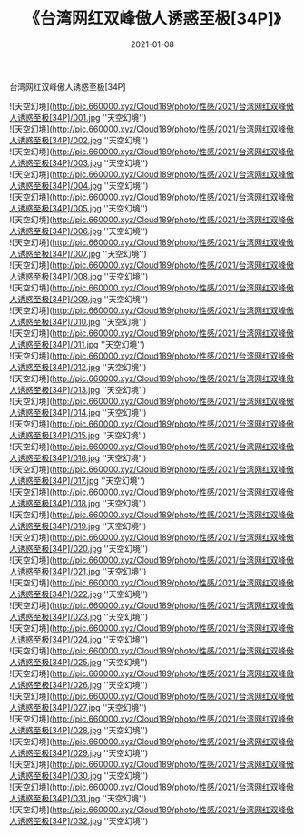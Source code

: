 ﻿---
layout: post
title:  《台湾网红双峰傲人诱惑至极[34P]》
date:   2021-01-08
img: http://pic.660000.xyz/Cloud189/photo/性感/2021/台湾网红双峰傲人诱惑至极[34P]/000.jpg
categories: [美女, 性感, 泳衣]
---

台湾网红双峰傲人诱惑至极[34P]



![天空幻境](http://pic.660000.xyz/Cloud189/photo/性感/2021/台湾网红双峰傲人诱惑至极[34P]/001.jpg ''天空幻境'') <br>
![天空幻境](http://pic.660000.xyz/Cloud189/photo/性感/2021/台湾网红双峰傲人诱惑至极[34P]/002.jpg ''天空幻境'') <br>
![天空幻境](http://pic.660000.xyz/Cloud189/photo/性感/2021/台湾网红双峰傲人诱惑至极[34P]/003.jpg ''天空幻境'') <br>
![天空幻境](http://pic.660000.xyz/Cloud189/photo/性感/2021/台湾网红双峰傲人诱惑至极[34P]/004.jpg ''天空幻境'') <br>
![天空幻境](http://pic.660000.xyz/Cloud189/photo/性感/2021/台湾网红双峰傲人诱惑至极[34P]/005.jpg ''天空幻境'') <br>
![天空幻境](http://pic.660000.xyz/Cloud189/photo/性感/2021/台湾网红双峰傲人诱惑至极[34P]/006.jpg ''天空幻境'') <br>
![天空幻境](http://pic.660000.xyz/Cloud189/photo/性感/2021/台湾网红双峰傲人诱惑至极[34P]/007.jpg ''天空幻境'') <br>
![天空幻境](http://pic.660000.xyz/Cloud189/photo/性感/2021/台湾网红双峰傲人诱惑至极[34P]/008.jpg ''天空幻境'') <br>
![天空幻境](http://pic.660000.xyz/Cloud189/photo/性感/2021/台湾网红双峰傲人诱惑至极[34P]/009.jpg ''天空幻境'') <br>
![天空幻境](http://pic.660000.xyz/Cloud189/photo/性感/2021/台湾网红双峰傲人诱惑至极[34P]/010.jpg ''天空幻境'') <br>
![天空幻境](http://pic.660000.xyz/Cloud189/photo/性感/2021/台湾网红双峰傲人诱惑至极[34P]/011.jpg ''天空幻境'') <br>
![天空幻境](http://pic.660000.xyz/Cloud189/photo/性感/2021/台湾网红双峰傲人诱惑至极[34P]/012.jpg ''天空幻境'') <br>
![天空幻境](http://pic.660000.xyz/Cloud189/photo/性感/2021/台湾网红双峰傲人诱惑至极[34P]/013.jpg ''天空幻境'') <br>
![天空幻境](http://pic.660000.xyz/Cloud189/photo/性感/2021/台湾网红双峰傲人诱惑至极[34P]/014.jpg ''天空幻境'') <br>
![天空幻境](http://pic.660000.xyz/Cloud189/photo/性感/2021/台湾网红双峰傲人诱惑至极[34P]/015.jpg ''天空幻境'') <br>
![天空幻境](http://pic.660000.xyz/Cloud189/photo/性感/2021/台湾网红双峰傲人诱惑至极[34P]/016.jpg ''天空幻境'') <br>
![天空幻境](http://pic.660000.xyz/Cloud189/photo/性感/2021/台湾网红双峰傲人诱惑至极[34P]/017.jpg ''天空幻境'') <br>
![天空幻境](http://pic.660000.xyz/Cloud189/photo/性感/2021/台湾网红双峰傲人诱惑至极[34P]/018.jpg ''天空幻境'') <br>
![天空幻境](http://pic.660000.xyz/Cloud189/photo/性感/2021/台湾网红双峰傲人诱惑至极[34P]/019.jpg ''天空幻境'') <br>
![天空幻境](http://pic.660000.xyz/Cloud189/photo/性感/2021/台湾网红双峰傲人诱惑至极[34P]/020.jpg ''天空幻境'') <br>
![天空幻境](http://pic.660000.xyz/Cloud189/photo/性感/2021/台湾网红双峰傲人诱惑至极[34P]/021.jpg ''天空幻境'') <br>
![天空幻境](http://pic.660000.xyz/Cloud189/photo/性感/2021/台湾网红双峰傲人诱惑至极[34P]/022.jpg ''天空幻境'') <br>
![天空幻境](http://pic.660000.xyz/Cloud189/photo/性感/2021/台湾网红双峰傲人诱惑至极[34P]/023.jpg ''天空幻境'') <br>
![天空幻境](http://pic.660000.xyz/Cloud189/photo/性感/2021/台湾网红双峰傲人诱惑至极[34P]/024.jpg ''天空幻境'') <br>
![天空幻境](http://pic.660000.xyz/Cloud189/photo/性感/2021/台湾网红双峰傲人诱惑至极[34P]/025.jpg ''天空幻境'') <br>
![天空幻境](http://pic.660000.xyz/Cloud189/photo/性感/2021/台湾网红双峰傲人诱惑至极[34P]/026.jpg ''天空幻境'') <br>
![天空幻境](http://pic.660000.xyz/Cloud189/photo/性感/2021/台湾网红双峰傲人诱惑至极[34P]/027.jpg ''天空幻境'') <br>
![天空幻境](http://pic.660000.xyz/Cloud189/photo/性感/2021/台湾网红双峰傲人诱惑至极[34P]/028.jpg ''天空幻境'') <br>
![天空幻境](http://pic.660000.xyz/Cloud189/photo/性感/2021/台湾网红双峰傲人诱惑至极[34P]/029.jpg ''天空幻境'') <br>
![天空幻境](http://pic.660000.xyz/Cloud189/photo/性感/2021/台湾网红双峰傲人诱惑至极[34P]/030.jpg ''天空幻境'') <br>
![天空幻境](http://pic.660000.xyz/Cloud189/photo/性感/2021/台湾网红双峰傲人诱惑至极[34P]/031.jpg ''天空幻境'') <br>
![天空幻境](http://pic.660000.xyz/Cloud189/photo/性感/2021/台湾网红双峰傲人诱惑至极[34P]/032.jpg ''天空幻境'') <br>